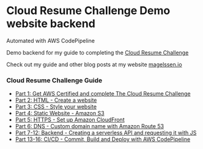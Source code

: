 # Cloud Resume Challenge Demo website backend

Automated with AWS CodePipeline

Demo backend for my guide to completing the [Cloud Resume Challenge](https://cloudresumechallenge.dev/docs/the-challenge/aws/)

Check out my guide and other blog posts at my website [magelssen.io](https://magelssen.io/)

### Cloud Resume Challenge Guide
- [Part 1: Get AWS Certified and complete The Cloud Resume Challenge](https://magelssen.io/blog/part01-crc)
- [Part 2: HTML - Create a website](https://magelssen.io/blog/part02-html)
- [Part 3: CSS - Style your website](https://magelssen.io/blog/part03-css)
- [Part 4: Static Website - Amazon S3](https://magelssen.io/blog/part04-static)
- [Part 5: HTTPS - Set up Amazon CloudFront](https://magelssen.io/blog/part05-https)
- [Part 6: DNS - Custom domain name with Amazon Route 53](https://magelssen.io/blog/part06-dns)
- [Part 7-12: Backend - Creating a serverless API and requesting it with JS](https://magelssen.io/blog/part07-api)
- [Part 13-16: CI/CD - Commit, Build and Deploy with AWS CodePipeline](https://magelssen.io/blog/part13-cicd)
